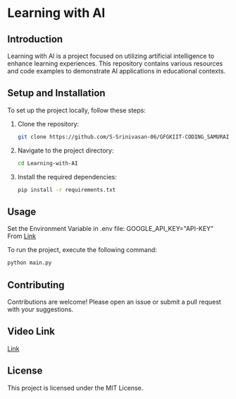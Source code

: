 # Learning with AI

## Introduction
Learning with AI is a project focused on utilizing artificial intelligence to enhance learning experiences. This repository contains various resources and code examples to demonstrate AI applications in educational contexts.

## Setup and Installation
To set up the project locally, follow these steps:

1. Clone the repository:
    ```bash
    git clone https://github.com/S-Srinivasan-06/GFGKIIT-CODING_SAMURAI-HYPERTHON
    ```
2. Navigate to the project directory:
    ```bash
    cd Learning-with-AI
    ```
3. Install the required dependencies:
    ```bash
    pip install -r requirements.txt
    ```

## Usage
Set the Environment Variable in .env file:
GOOGLE_API_KEY="API-KEY"
From [Link](https://aistudio.google.com/)

To run the project, execute the following command:
```bash
python main.py
```


## Contributing
Contributions are welcome! Please open an issue or submit a pull request with your suggestions.

## Video Link
[Link](https://drive.google.com/file/d/1jnQhUx0JU3120k-oz_QvUSp_PzGEjNHt/view?usp=sharing)

## License
This project is licensed under the MIT License.
